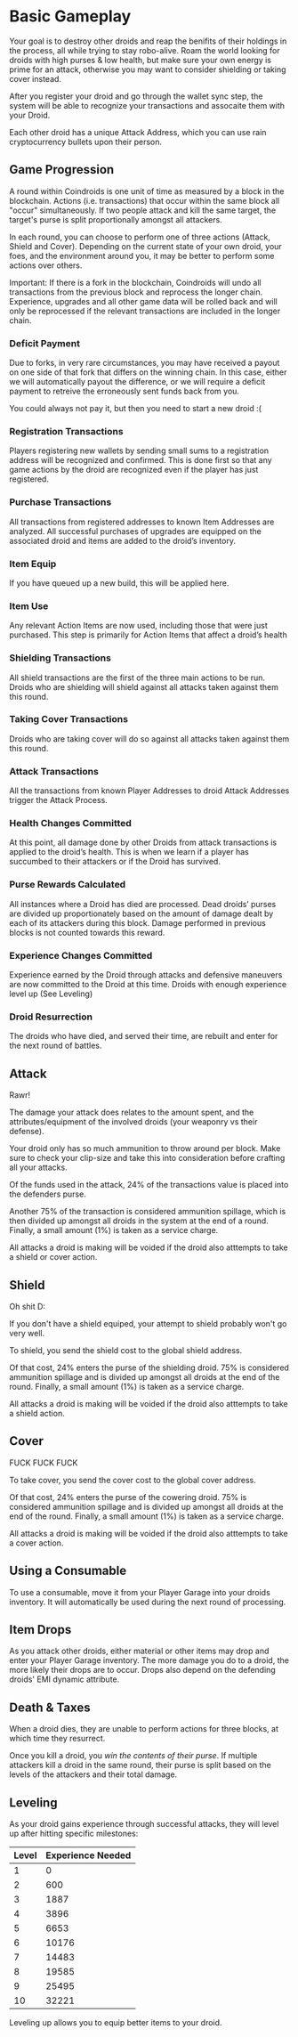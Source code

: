 # Basic Gameplay

Your goal is to destroy other droids and reap the benifits of their holdings in the process, all while trying to stay robo-alive. Roam the world looking for droids with high purses & low health, but make sure your own energy is prime for an attack, otherwise you may want to consider shielding or taking cover instead.  

After you register your droid and go through the wallet sync step, the system will be able to recognize your transactions and assocaite them with your Droid.


Each other droid has a unique Attack Address, which you can use rain cryptocurrency bullets upon their person. 


## Game Progression

A round within Coindroids is one unit of time as measured by a block in the blockchain. Actions (i.e. transactions) that occur within the same block all "occur" simultaneously. If two people attack and kill the same target, the target's purse is split proportionally amongst all attackers.

In each round, you can choose to perform one of three actions (Attack, Shield and Cover). Depending on the current state of your own droid, your foes, and the environment around you, it may be better to perform some actions over others. 


Important: If there is a fork in the blockchain, Coindroids will undo all transactions from the previous block and reprocess the longer chain. Experience, upgrades and all other game data will be rolled back and will only be reprocessed if the relevant transactions are included in the longer chain.

### Deficit Payment

Due to forks, in very rare circumstances, you may have received a payout on one side of that fork that differs on the winning chain. In this case, either we will automatically payout the difference, or we will require a deficit payment to retreive the erroneously sent funds back from you.

You could always not pay it, but then you need to start a new droid :(


### Registration Transactions

Players registering new wallets by sending small sums to a registration address will be recognized and confirmed. This is done first so that any game actions by the droid are recognized even if the player has just registered.

### Purchase Transactions

All transactions from registered addresses to known Item Addresses are analyzed. All successful purchases of upgrades are equipped on the associated droid and items are added to the droid’s inventory.


### Item Equip

If you have queued up a new build, this will be applied here.

### Item Use

Any relevant Action Items are now used, including those that were just purchased. This step is primarily for Action Items that affect a droid’s health

### Shielding Transactions

All shield transactions are the first of the three main actions to be run. Droids who are shielding will shield against all attacks taken against them this round. 

### Taking Cover Transactions

Droids who are taking cover will do so against all attacks taken against them this round. 

### Attack Transactions

All the transactions from known Player Addresses to droid Attack Addresses trigger the Attack Process.

### Health Changes Committed

At this point, all damage done by other Droids from attack transactions is applied to the droid’s health. This is when we learn if a player has succumbed to their attackers or if the Droid has survived.

### Purse Rewards Calculated

All instances where a Droid has died are processed. Dead droids’ purses are divided up proportionately based on the amount of damage dealt by each of its attackers during this block. Damage performed in previous blocks is not counted towards this reward.


### Experience Changes Committed

Experience earned by the Droid through attacks and defensive maneuvers are now committed to the Droid at this time. Droids with enough experience level up (See Leveling)

### Droid Resurrection

The droids who have died, and served their time, are rebuilt and enter for the next round of battles. 


## Attack

Rawr!

The damage your attack does relates to the amount spent, and the attributes/equipment of the involved droids (your weaponry vs their defense).

<aside class="warning">
Your droid only has so much ammunition to throw around per block. Make sure to check your clip-size and take this into consideration before crafting all your attacks. 
</aside>

Of the funds used in the attack, 24% of the transactions value is placed into the defenders purse.  

Another 75% of the transaction is considered ammunition spillage, which is then divided up amongst all droids in the system at the end of a round. Finally, a small amount (1%) is taken as a service charge. 

<aside class="warning">
All attacks a droid is making will be voided if the droid also atttempts to take a shield or cover action. 
</aside>

## Shield

Oh shit D:

<aside class="warning">
If you don't have a shield equiped, your attempt to shield probably won't go very well. 
</aside>

To shield, you send the shield cost to the global shield address.

Of that cost, 24% enters the purse of the shielding droid. 75% is considered ammunition spillage and is divided up amongst all droids at the end of the round. Finally, a small amount (1%) is taken as a service charge. 



<aside class="warning">
All attacks a droid is making will be voided if the droid also atttempts to take a shield action. 
</aside>


## Cover

FUCK FUCK FUCK

To take cover, you send the cover cost to the global cover address.

Of that cost, 24% enters the purse of the cowering droid. 75% is considered ammunition spillage and is divided up amongst all droids at the end of the round. Finally, a small amount (1%) is taken as a service charge. 

<aside class="warning">
All attacks a droid is making will be voided if the droid also atttempts to take a cover action. 
</aside>


## Using a Consumable

To use a consumable, move it from your Player Garage into your droids inventory. It will automatically be used during the next round of processing.

## Item Drops

As you attack other droids, either material or other items may drop and enter your Player Garage inventory. The more damage you do to a droid, the more likely their drops are to occur. Drops also depend on the defending droids' EMI dynamic attribute. 

## Death & Taxes

When a droid dies, they are unable to perform actions for three blocks, at which time they resurrect. 

Once you kill a droid, you *win the contents of their purse*. If multiple attackers kill a droid in the same round, their purse is split based on the levels of the attackers and their total damage. 


## Leveling

As your droid gains experience through successful attacks, they will level up after hitting specific milestones:


|Level|Experience Needed|
|---|----|
|1|0 |
|2|600|
|3|1887 |
|4|3896|
|5|6653|
|6|10176|
|7|14483|
|8|19585|
|9|25495|
|10|32221|

Leveling up allows you to equip better items to your droid. 
